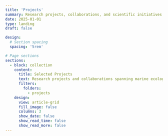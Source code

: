 ```yaml
---
title: 'Projects'
summary: Research projects, collaborations, and scientific initiatives spanning marine ecology, biogeochemistry, and climate science.
date: 2025-01-01
type: landing
draft: false

design:
  # Section spacing
  spacing: '5rem'

# Page sections
sections:
  - block: collection
    content:
      title: Selected Projects
      text: Research projects and collaborations spanning marine ecology, biogeochemistry, and climate science.
      filters:
        folders:
          - projects
    design:
      view: article-grid
      fill_image: false
      columns: 3
      show_date: false
      show_read_time: false
      show_read_more: false
---
```

